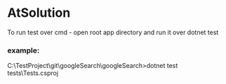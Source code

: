 # AtSolution
To run test over cmd - open root app directory and run it over dotnet test
### example: 
C:\TestProject\git\googleSearch\googleSearch>dotnet test tests\Tests.csproj
